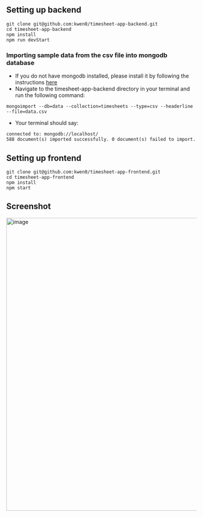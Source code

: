 ## Setting up backend
```
git clone git@github.com:kwen0/timesheet-app-backend.git
cd timesheet-app-backend
npm install
npm run devStart
```

### Importing sample data from the csv file into mongodb database
- If you do not have mongodb installed, please install it by following the instructions [here](https://www.mongodb.com/docs/manual/administration/install-community/)
- Navigate to the timesheet-app-backend directory in your terminal and run the following command: 
```
mongoimport --db=data --collection=timesheets --type=csv --headerline --file=data.csv
```
- Your terminal should say: 
```
connected to: mongodb://localhost/
588 document(s) imported successfully. 0 document(s) failed to import.
```

## Setting up frontend
```
git clone git@github.com:kwen0/timesheet-app-frontend.git
cd timesheet-app-frontend
npm install
npm start
```

## Screenshot
<img width="772" alt="image" src="https://user-images.githubusercontent.com/87447527/162756864-962ef44f-c246-4644-8004-e1813800ac14.png">
